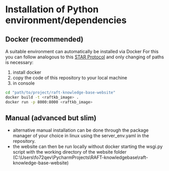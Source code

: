 # Installation of Python environment/dependencies
## Docker (recommended)
A suitable environment can automatically be installed via Docker
For this you can follow analogous to this [STAR Protocol](https://doi.org/10.1016/j.xpro.2024.103055) and only changing of paths is necessary:

1. install docker
2. copy the code of this repository to your local machine
3. in console
```bash
cd "path/to/project/raft-knowledge-base-website"
docker build -t <raftkb_image> .
docker run -p 8000:8000 <raftkb_image>
```
## Manual (advanced but slim)
- alternative manual installation can be done through the package manager of your choice in linux using the server_env.yaml in the repository.
- the website can then be run locally without docker starting the wsgi.py script with the working directory of the website folder (C:\Users\fo72qev\PycharmProjects\RAFT-knowledgebase\raft-knowledge-base-website)